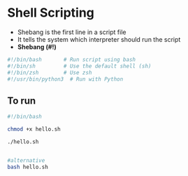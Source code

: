 # Shell Scripting
- Shebang is the first line in a script file
- It tells the system which interpreter should run the script
- **Shebang (#!)**
```bash
#!/bin/bash       # Run script using bash
#!/bin/sh         # Use the default shell (sh)
#!/bin/zsh        # Use zsh
#!/usr/bin/python3  # Run with Python
```


## To run
```bash
#!/bin/bash

chmod +x hello.sh

./hello.sh


#alternative
bash hello.sh

```



